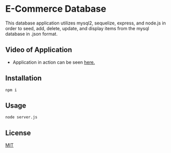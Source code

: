 # E-Commerce Database
This database application utilizes mysql2, sequelize, express, and node.js in order to seed, add, delete, update, and display items from the mysql database in .json format. 

## Video of Application
* Application in action can be seen [here.]()

## Installation
    npm i

## Usage
    node server.js

## License
[MIT](https://choosealicense.com/licenses/mit/)

